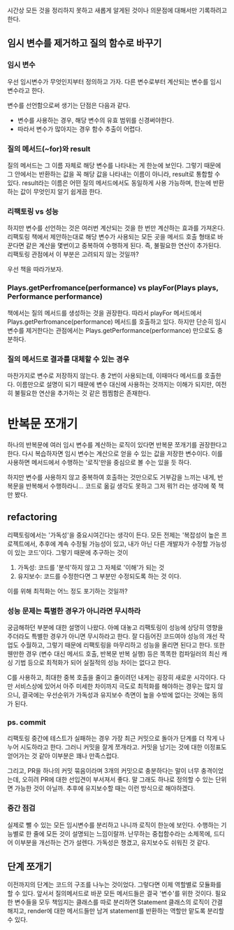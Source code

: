 시간상 모든 것을 정리하지 못하고 새롭게 알게된 것이나 의문점에 대해서만 기록하려고 한다.

## 임시 변수를 제거하고 질의 함수로 바꾸기

### 임시 변수
우선 임시변수가 무엇인지부터 정의하고 가자.
다른 변수로부터 계산되는 변수를 임시 변수라고 한다.

변수를 선언함으로써 생기는 단점은 다음과 같다.
- 변수를 사용하는 경우, 해당 변수의 유효 범위를 신경써야한다.
- 따라서 변수가 많아지는 경우 함수 추출이 어렵다.

### 질의 메서드(~for)와 result
질의 메서드는 그 이름 자체로 해당 변수를 나타내는 게 한눈에 보인다.
그렇기 때문에 그 안에서는 반환하는 값을 꼭 해당 값을 나타내는 이름이 아니라, result로 통합할 수 있다.
result라는 이름은 어떤 질의 메서드에서도 동일하게 사용 가능하며, 한눈에 반환하는 값이 무엇인지 알기 쉽게끔 한다.

### 리팩토링 vs 성능
하지만 변수를 선언하는 것은 여러번 계산되는 것을 한 번만 계산하는 효과를 가져온다.
리팩토링 책에서 제안하는대로 해당 변수가 사용되는 모든 곳을 메서드 호출 형태로 바꾼다면 같은 계산을 몇번이고 중복하여 수행하게 된다.
즉, 불필요한 연산이 추가된다.
리팩토링 관점에서 이 부분은 고려되지 않는 것일까?

우선 책을 따라가보자.

### Plays.getPerfromance(performance) vs playFor(Plays plays, Performance performance)
책에서는 질의 메서드를 생성하는 것을 권장한다.
따라서 playFor 메서드에서 Plays.getPerfromance(performance) 메서드를 호출하고 있다.
하지만 단순히 임시 변수를 제거한다는 관점에서는 Plays.getPerformance(performance) 만으로도 충분하다.

### 질의 메서드로 결과를 대체할 수 있는 경우
마찬가지로 변수로 저장하지 않는다.
총 2번이 사용되는데, 이때마다 메서드를 호출한다.
이름만으로 설명이 되기 때문에 변수 대신에 사용하는 것까지는 이해가 되지만,
여전히 불필요한 연산을 추가하는 것 같은 찜찜함은 존재한다.

# 반복문 쪼개기
하나의 반복문에 여러 임시 변수를 계산하는 로직이 있다면 반복문 쪼개기를 권장한다고 한다.
다시 복습하자면 임시 변수는 계산으로 얻을 수 있는 값을 저장한 변수이다.
이를 사용하면 메서드에서 수행하는 '로직'만을 중심으로 볼 수는 있을 듯 하다.

하지만 변수를 사용하지 않고 중복하여 호출하는 것만으로도 거부감을 느끼는 내게,
반복문을 반복해서 수행하라니... 코드로 옮길 생각도 못하고 그저 뭐?! 라는 생각에 쭉 책만 봤다.

## refactoring
리팩토링에서는 '가독성'을 중요시여긴다는 생각이 든다.
모든 전제는 '복잡성이 높은 프로젝트에서, 추후에 계속 수정될 가능성이 있고, 내가 아닌 다른 개발자가 수정할 가능성이 있는 코드'이다.
그렇기 때문에 추구하는 것이 
1. 가독성: 코드를 '분석'하지 않고 그 자체로 '이해'가 되는 것
2. 유지보수: 코드를 수정한다면 그 부분만 수정되도록 하는 것
이다.

이를 위해 최적화는 어느 정도 포기하는 것일까?

### 성능 문제는 특별한 경우가 아니라면 무시하라
궁금해하던 부분에 대한 설명이 나왔다.
아예 대놓고 리팩토링이 성능에 상당히 영향을 주더라도 특별한 경우가 아니면 무시하라고 한다.
잘 다듬어진 코드여야 성능의 개선 작업도 수월하고,
그렇기 때문에 리팩토링을 마무리하고 성능을 올리면 된다고 한다.
또한 웬만한 경우 (변수 대신 메서드 호출, 반복문 반복 실행) 등은 똑똑한 컴파일러의 최신 캐싱 기법 등으로 최적화가 되어 실질적의 성능 차이는 없다고 한다.

C를 사용하고, 최대한 중복 호출을 줄이고 줄이려던 내게는 굉장히 새로운 시각이다.
다만 서비스상에 있어서 아주 미세한 차이까지 극도로 최적화를 해야하는 경우는 많지 않으니,
결국에는 우선순위가 가독성과 유지보수 측면이 높을 수밖에 없다는 것에는 동의가 된다.

### ps. commit
리팩토링 중간에 테스트가 실패하는 경우 가장 최근 커밋으로 돌아가 단계를 더 작게 나누어 시도하라고 한다.
그러니 커밋을 잘게 쪼개라고.
커밋을 남기는 것에 대한 이정표도 얻어가는 것 같아 이부분은 꽤나 만족스럽다.

그리고, PR을 하나의 커밋 묶음이라며 3개의 커밋으로 충분하다는 말이 너무 충격이었는데,
오히려 PR에 대한 선입견이 부서져서 좋다.
말 그래도 하나로 정의할 수 있는 단위면 가능한 것이 아닐까.
추후에 유지보수할 때는 이런 방식으로 해야하겠다.

### 중간 점검
실제로 뺄 수 있는 모든 임시변수를 분리하고 나니까 로직이 한눈에 보인다.
수행하는 기능별로 한 줄에 모든 것이 설명되는 느낌이랄까.
난무하는 중첩함수라는 소제목에, 드디어 이부분을 개선하는 건가 설렌다.
가독성은 챙겼고, 유지보수도 쉬워진 것 같다.

## 단계 쪼개기
이전까지의 단계는 코드의 구조를 나누는 것이었다.
그렇다면 이제 역할별로 모듈화를 할 수 있다.
앞서서 질의메서드로 바꾼 모든 메서드들은 결국 '변수'를 위한 것이다.
필요한 변수들을 모두 책임지는 클래스를 따로 분리하면 Statement 클래스의 로직이 간결해지고,
render에 대한 메서드들만 남겨 statement를 반환하는 역할만 맡도록 분리할 수 있다.